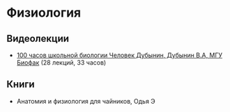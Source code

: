# Физиология

## Видеолекции

* [100 часов школьной биологии Человек Дубынин, Дубынин В.А, МГУ Биофак](https://teach-in.ru/course/one-hundred-hours-of-school-biology) (28 лекций, 33 часов)

## Книги

* Анатомия и физиология для чайников, Одья Э

